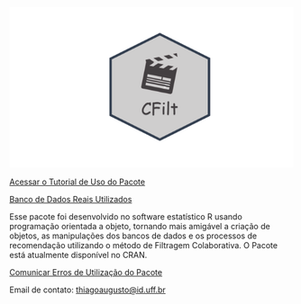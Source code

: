 
![Pacote CFilt](simbolo.png) 

[Acessar o Tutorial de Uso do Pacote](https://thiagoslima21.github.io/CFilt/Tutorial-Pacote-CFILT.html)

[Banco de Dados Reais Utilizados](https://drive.google.com/drive/folders/1luZDuxUXCL0Lk_i0b48JUU8O9cxUUka_?usp=sharing)

  Esse pacote foi desenvolvido no software estatístico R usando programação orientada a objeto, tornando mais amigável a criação de objetos, as manipulações dos bancos de dados e os processos de recomendação utilizando o método de Filtragem Colaborativa. O Pacote está atualmente disponível no CRAN.

[Comunicar Erros de Utilização do Pacote](https://github.com/thiagoslima21/CFilt/issues/new/choose)

Email de contato: thiagoaugusto@id.uff.br


